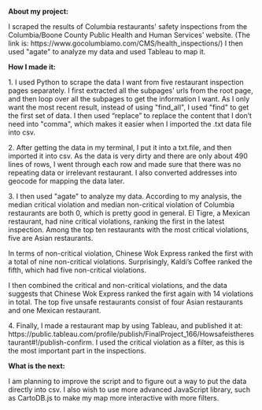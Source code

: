 <p><strong>About my project:</strong></p> 
<p>I scraped the results of Columbia restaurants' safety inspections from the Columbia/Boone County Public Health and Human Services’ website. (The link is: https://www.gocolumbiamo.com/CMS/health_inspections/) I then used "agate" to analyze my data and used Tableau to map it.</p> 

<p><strong>How I made it:</strong></p> 
<p>1.	I used Python to scrape the data I want from five restaurant inspection pages separately. I first extracted all the subpages' urls from the root page, and then loop over all the subpages to get the information I want. As I only want the most recent result, instead of using "find_all", I used "find" to get the first set of data. I then used “replace” to replace the content that I don’t need into "comma", which makes it easier when I imported the .txt data file into csv.</p>  
<p>2.	After getting the data in my terminal, I put it into a txt.file, and then imported it into csv. As the data is very dirty and there are only about 490 lines of rows, I went through each row and made sure that there was no repeating data or irrelevant restaurant. I also converted addresses into geocode for mapping the data later.</p>  
<p>3.	I then used "agate" to analyze my data. According to my analysis, the median critical violation and median non-critical violation of Columbia restaurants are both 0, which is pretty good in general. El Tigre, a Mexican restaurant, had nine critical violations, ranking the first in the latest inspection. Among the top ten restaurants with the most critical violations, five are Asian restaurants.</p> 
<p>In terms of non-critical violation, Chinese Wok Express ranked the first with a total of nine non-critical violations. Surprisingly, Kaldi’s Coffee ranked the fifth, which had five non-critical violations.</p> 
<p>I then combined the critical and non-critical violations, and the data suggests that Chinese Wok Express ranked the first again with 14 violations in total. The top five unsafe restaurants consist of four Asian restaurants and one Mexican restaurant.</p> 
<p>4.	Finally, I made a restaurant map by using Tableau, and published it at: https://public.tableau.com/profile/publish/FinalProject_166/Howsafeistherestaurant#!/publish-confirm. I used the critical violation as a filter, as this is the most important part in the inspections.</p> 

<p><strong>What is the next:</strong></p>  
<p>I am planning to improve the script and to figure out a way to put the data directly into csv. I also wish to use more advanced JavaScript library, such as CartoDB.js to make my map more interactive with more filters.</p>  

